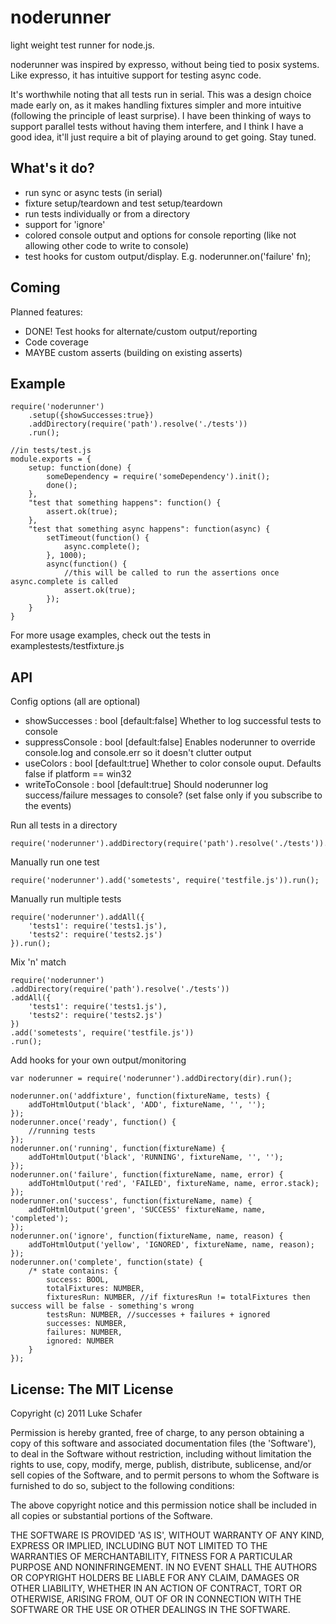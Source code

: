 # noderunner

  light weight test runner for node.js.
  
  noderunner was inspired by expresso, without being tied to posix systems. Like expresso, it has intuitive support for testing async code.
  
  It's worthwhile noting that all tests run in serial. This was a design choice made early on, as it makes handling fixtures simpler and more intuitive (following the principle of least surprise). I have been thinking of ways to support parallel tests without having them interfere, and I think I have a good idea, it'll just require a bit of playing around to get going. Stay tuned.
  
## What's it do?

  - run sync or async tests (in serial)
  - fixture setup/teardown and test setup/teardown
  - run tests individually or from a directory
  - support for 'ignore'
  - colored console output and options for console reporting (like not allowing other code to write to console)
  - test hooks for custom output/display. E.g. noderunner.on('failure' fn); 

## Coming

Planned features:

  - DONE! Test hooks for alternate/custom output/reporting
  - Code coverage
  - MAYBE custom asserts (building on existing asserts)

## Example

    require('noderunner')
        .setup({showSuccesses:true})
        .addDirectory(require('path').resolve('./tests'))
		.run();

    //in tests/test.js
    module.exports = {
        setup: function(done) {
            someDependency = require('someDependency').init();
            done();
        },
        "test that something happens": function() {
            assert.ok(true);
        },
        "test that something async happens": function(async) {
            setTimeout(function() {
                async.complete();
            }, 1000);
            async(function() {
                //this will be called to run the assertions once async.complete is called
                assert.ok(true);
            });
        }
    }
        
For more usage examples, check out the tests in examplestests/testfixture.js

## API

Config options (all are optional)

  - showSuccesses   : bool [default:false] Whether to log successful tests to console
  - suppressConsole : bool [default:false] Enables noderunner to override console.log and console.err so it doesn't clutter output
  - useColors       : bool [default:true]  Whether to color console ouput. Defaults false if platform == win32  
  - writeToConsole  : bool [default:true]  Should noderunner log success/failure messages to console? (set false only if you subscribe to the events)

Run all tests in a directory

    require('noderunner').addDirectory(require('path').resolve('./tests')).run();
    
Manually run one test

    require('noderunner').add('sometests', require('testfile.js')).run();
    
Manually run multiple tests

    require('noderunner').addAll({
        'tests1': require('tests1.js'),
        'tests2': require('tests2.js')
    }).run();

Mix 'n' match

    require('noderunner')
	.addDirectory(require('path').resolve('./tests'))
	.addAll({
        'tests1': require('tests1.js'),
        'tests2': require('tests2.js')
    })
	.add('sometests', require('testfile.js'))
	.run();
	
Add hooks for your own output/monitoring

    var noderunner = require('noderunner').addDirectory(dir).run();
	
	noderunner.on('addfixture', function(fixtureName, tests) {
		addToHtmlOutput('black', 'ADD', fixtureName, '', '');
	});
	noderunner.once('ready', function() {
		//running tests
	});
    noderunner.on('running', function(fixtureName) {
        addToHtmlOutput('black', 'RUNNING', fixtureName, '', '');
    });
    noderunner.on('failure', function(fixtureName, name, error) {
        addToHtmlOutput('red', 'FAILED', fixtureName, name, error.stack);
    });
    noderunner.on('success', function(fixtureName, name) {
        addToHtmlOutput('green', 'SUCCESS' fixtureName, name, 'completed');
    });
    noderunner.on('ignore', function(fixtureName, name, reason) {
        addToHtmlOutput('yellow', 'IGNORED', fixtureName, name, reason);
    });
    noderunner.on('complete', function(state) {
        /* state contains: {
			success: BOOL,
			totalFixtures: NUMBER,
			fixturesRun: NUMBER, //if fixturesRun != totalFixtures then success will be false - something's wrong
			testsRun: NUMBER, //successes + failures + ignored
			successes: NUMBER,
			failures: NUMBER,
			ignored: NUMBER
		}
    });

## License: The MIT License

Copyright (c) 2011 Luke Schafer

Permission is hereby granted, free of charge, to any person obtaining
a copy of this software and associated documentation files (the
'Software'), to deal in the Software without restriction, including
without limitation the rights to use, copy, modify, merge, publish,
distribute, sublicense, and/or sell copies of the Software, and to
permit persons to whom the Software is furnished to do so, subject to
the following conditions:

The above copyright notice and this permission notice shall be
included in all copies or substantial portions of the Software.

THE SOFTWARE IS PROVIDED 'AS IS', WITHOUT WARRANTY OF ANY KIND,
EXPRESS OR IMPLIED, INCLUDING BUT NOT LIMITED TO THE WARRANTIES OF
MERCHANTABILITY, FITNESS FOR A PARTICULAR PURPOSE AND NONINFRINGEMENT.
IN NO EVENT SHALL THE AUTHORS OR COPYRIGHT HOLDERS BE LIABLE FOR ANY
CLAIM, DAMAGES OR OTHER LIABILITY, WHETHER IN AN ACTION OF CONTRACT,
TORT OR OTHERWISE, ARISING FROM, OUT OF OR IN CONNECTION WITH THE
SOFTWARE OR THE USE OR OTHER DEALINGS IN THE SOFTWARE.

